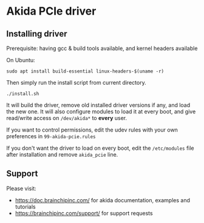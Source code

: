 # Akida PCIe driver
## Installing driver
Prerequisite: having gcc & build tools available, and kernel headers available

On Ubuntu:
```
sudo apt install build-essential linux-headers-$(uname -r)
```

Then simply run the install script from current directory.
```
./install.sh
```
It will build the driver, remove old installed driver versions if any,
and load the new one.
It will also configure modules to load it at every boot, and give read/write
access on `/dev/akida*` to __every__ user.

If you want to control permissions, edit the udev rules with your own
preferences in `99-akida-pcie.rules`

If you don't want the driver to load on every boot, edit the `/etc/modules`
file after installation and remove `akida_pcie` line.

## Support
Please visit:
- https://doc.brainchipinc.com/ for akida documentation, examples and tutorials
- https://brainchipinc.com/support/ for support requests
